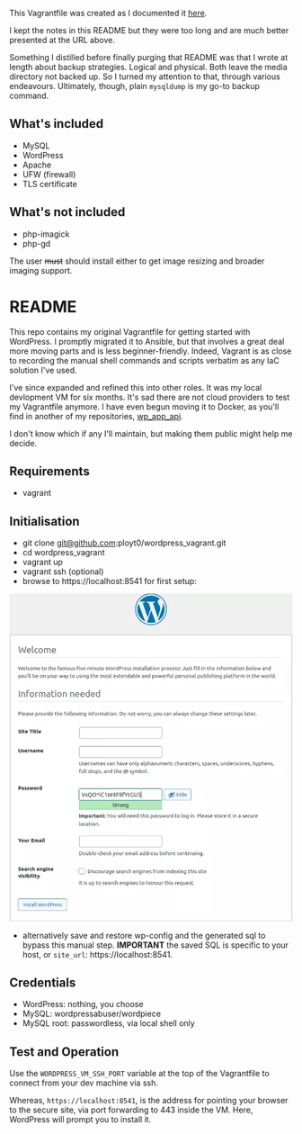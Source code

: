 This Vagrantfile was created as I documented it [here](https://silverbullets.co.uk/ci-cd/securing-a-lamp-vps/).

I kept the notes in this README but they were too long and are much better 
presented at the URL above.

Something I distilled before finally purging that README was that I wrote
at length about backup strategies. Logical and physical. Both leave the media
directory not backed up. So I turned my attention to that, through various
endeavours. Ultimately, though, plain `mysqldump` is my go-to backup command.

## What's included

- MySQL
- WordPress
- Apache
- UFW (firewall)
- TLS certificate

## What's not included

- php-imagick
- php-gd

The user ~~must~~ should install either to get image resizing and broader
imaging support.

# README

This repo contains my original Vagrantfile for getting started with WordPress.
I promptly migrated it to Ansible, but that involves a great deal more moving
parts and is less beginner-friendly. Indeed, Vagrant is as close to recording
the manual shell commands and scripts verbatim as any IaC solution I've used.

I've since expanded and refined this into other roles. It was my local
devlopment VM for six months. It's sad there are not cloud providers to test
my Vagrantfile anymore. I have even begun moving it to Docker, as you'll find
in another of my repositories, [wp_app_api](https://github.com/ployt0/wp_app_api/blob/master/.github/workflows/python-app.yml).

I don't know which if any I'll maintain, but making them public might help me
decide.

## Requirements

- vagrant

## Initialisation

- git clone git@github.com:ployt0/wordpress_vagrant.git
- cd wordpress_vagrant
- vagrant up
- vagrant ssh (optional)
- browse to https://localhost:8541 for first setup:

![WordPress Welcome](wordpress_welcome.webp)

- alternatively save and restore wp-config and the generated sql to bypass
    this manual step. **IMPORTANT** the saved SQL is specific to your host,
    or `site_url`: https://localhost:8541.

## Credentials

- WordPress: nothing, you choose
- MySQL: wordpressabuser/wordpiece
- MySQL root: passwordless, via local shell only

## Test and Operation

Use the `WORDPRESS_VM_SSH_PORT` variable at the top of the Vagrantfile to
connect from your dev machine via ssh.

Whereas, `https://localhost:8541`, is the address for pointing your browser
to the secure site, via port forwarding to 443 inside the VM. Here, WordPress
will prompt you to install it.


